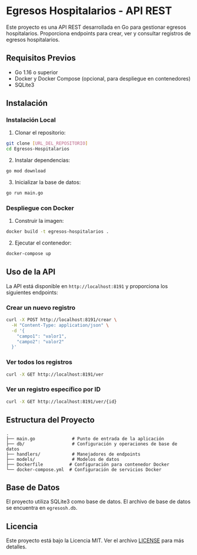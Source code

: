 # Egresos Hospitalarios - API REST

Este proyecto es una API REST desarrollada en Go para gestionar egresos hospitalarios. Proporciona endpoints para crear, ver y consultar registros de egresos hospitalarios.

## Requisitos Previos

- Go 1.16 o superior
- Docker y Docker Compose (opcional, para despliegue en contenedores)
- SQLite3

## Instalación

### Instalación Local

1. Clonar el repositorio:
```bash
git clone [URL_DEL_REPOSITORIO]
cd Egresos-Hospitalarios
```

2. Instalar dependencias:
```bash
go mod download
```

3. Inicializar la base de datos:
```bash
go run main.go
```

### Despliegue con Docker

1. Construir la imagen:
```bash
docker build -t egresos-hospitalarios .
```

2. Ejecutar el contenedor:
```bash
docker-compose up
```

## Uso de la API

La API está disponible en `http://localhost:8191` y proporciona los siguientes endpoints:

### Crear un nuevo registro
```bash
curl -X POST http://localhost:8191/crear \
  -H "Content-Type: application/json" \
  -d '{
    "campo1": "valor1",
    "campo2": "valor2"
  }'
```

### Ver todos los registros
```bash
curl -X GET http://localhost:8191/ver
```

### Ver un registro específico por ID
```bash
curl -X GET http://localhost:8191/ver/{id}
```

## Estructura del Proyecto

```
.
├── main.go              # Punto de entrada de la aplicación
├── db/                  # Configuración y operaciones de base de datos
├── handlers/            # Manejadores de endpoints
├── models/              # Modelos de datos
├── Dockerfile          # Configuración para contenedor Docker
└── docker-compose.yml  # Configuración de servicios Docker
```

## Base de Datos

El proyecto utiliza SQLite3 como base de datos. El archivo de base de datos se encuentra en `egresosh.db`.

## Licencia

Este proyecto está bajo la Licencia MIT. Ver el archivo [LICENSE](LICENSE) para más detalles.
 
